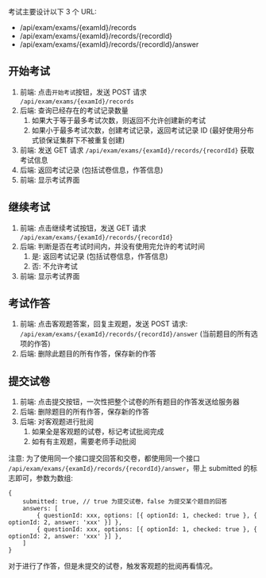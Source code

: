 考试主要设计以下 3 个 URL:

* /api/exam/exams/{examId}/records
* /api/exam/exams/{examId}/records/{recordId}
* /api/exam/exams/{examId}/records/{recordId}/answer

## 开始考试

1. 前端: 点击`开始考试`按钮，发送 POST 请求 `/api/exam/exams/{examId}/records`
2. 后端: 查询已经存在的考试记录数量
    1. 如果大于等于最多考试次数，则返回不允许创建新的考试
    2. 如果小于最多考试次数，创建考试记录，返回考试记录 ID (最好使用分布式锁保证集群下不被重复创建)
3. 前端: 发送 GET 请求 `/api/exam/exams/{examId}/records/{recordId}` 获取考试信息
4. 后端: 返回考试记录 (包括试卷信息，作答信息)
5. 前端: 显示考试界面

## 继续考试

1. 前端: 点击继续考试按钮，发送 GET 请求 `/api/exam/exams/{examId}/records/{recordId}`
2. 后端: 判断是否在考试时间内，并没有使用完允许的考试时间
   1. 是: 返回考试记录 (包括试卷信息，作答信息)
   2. 否: 不允许考试
3. 前端: 显示考试界面

## 考试作答

1. 前端: 点击客观题答案，回复主观题，发送 POST 请求: `/api/exam/exams/{examId}/records/{recordId}/answer` (当前题目的所有选项的作答)
2. 后端: 删除此题目的所有作答，保存新的作答

## 提交试卷

1. 前端: 点击提交按钮，一次性把整个试卷的所有题目的作答发送给服务器
2. 后端: 删除题目的所有作答，保存新的作答
3. 后端: 对客观题进行批阅
    1. 如果全是客观题的试卷，标记考试批阅完成
    2. 如有有主观题，需要老师手动批阅

注意: 为了使用同一个接口提交回答和交卷，都使用同一个接口 `/api/exam/exams/{examId}/records/{recordId}/answer`，带上 submitted 的标志即可，参数为数组:

```
{
    submitted: true, // true 为提交试卷，false 为提交某个题目的回答
    answers: [
        { questionId: xxx, options: [{ optionId: 1, checked: true }, { optionId: 2, answer: 'xxx' }] },
        { questionId: xxx, options: [{ optionId: 1, checked: true }, { optionId: 2, answer: 'xxx' }] },
    ]
}
```

对于进行了作答，但是未提交的试卷，触发客观题的批阅再看情况。